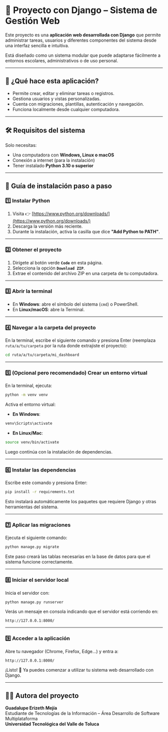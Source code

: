 # 📘 Proyecto con Django – Sistema de Gestión Web

Este proyecto es una **aplicación web desarrollada con Django** que permite administrar tareas, usuarios y diferentes componentes del sistema desde una interfaz sencilla e intuitiva.

Está diseñado como un sistema modular que puede adaptarse fácilmente a entornos escolares, administrativos o de uso personal.

---

## 🧩 ¿Qué hace esta aplicación?

- Permite crear, editar y eliminar tareas o registros.
- Gestiona usuarios y vistas personalizadas.
- Cuenta con migraciones, plantillas, autenticación y navegación.
- Funciona localmente desde cualquier computadora.

---

## 🛠 Requisitos del sistema

Solo necesitas:

- Una computadora con **Windows, Linux o macOS**
- Conexión a internet (para la instalación)
- Tener instalado **Python 3.10 o superior**

---

## 🧭 Guía de instalación paso a paso

### 1️⃣ Instalar Python

1. Visita 👉 [https://www.python.org/downloads/](https://www.python.org/downloads/)
2. Descarga la versión más reciente.
3. Durante la instalación, activa la casilla que dice **"Add Python to PATH"**.

---

### 2️⃣ Obtener el proyecto

1. Dirígete al botón verde **`Code`** en esta página.
2. Selecciona la opción **`Download ZIP`**.
3. Extrae el contenido del archivo ZIP en una carpeta de tu computadora.

---

### 3️⃣ Abrir la terminal

- En **Windows**: abre el símbolo del sistema (`cmd`) o PowerShell.
- En **Linux/macOS**: abre la Terminal.

---

### 4️⃣ Navegar a la carpeta del proyecto

En la terminal, escribe el siguiente comando y presiona Enter (reemplaza `ruta/a/tu/carpeta` por la ruta donde extrajiste el proyecto):

```bash
cd ruta/a/tu/carpeta/mi_dashboard
```

---

### 5️⃣ (Opcional pero recomendado) Crear un entorno virtual

En la terminal, ejecuta:

```bash
python -m venv venv
```

Activa el entorno virtual:

- **En Windows**:

```bash
venv\Scripts\activate
```

- **En Linux/Mac**:

```bash
source venv/bin/activate
```

Luego continúa con la instalación de dependencias.

---

### 6️⃣ Instalar las dependencias

Escribe este comando y presiona Enter:

```bash
pip install -r requirements.txt
```

Esto instalará automáticamente los paquetes que requiere Django y otras herramientas del sistema.

---

### 7️⃣ Aplicar las migraciones

Ejecuta el siguiente comando:

```bash
python manage.py migrate
```

Este paso creará las tablas necesarias en la base de datos para que el sistema funcione correctamente.

---

### 8️⃣ Iniciar el servidor local

Inicia el servidor con:

```bash
python manage.py runserver
```

Verás un mensaje en consola indicando que el servidor está corriendo en:

```
http://127.0.0.1:8000/
```

---

### 9️⃣ Acceder a la aplicación

Abre tu navegador (Chrome, Firefox, Edge...) y entra a:

```
http://127.0.0.1:8000/
```

¡Listo! 🎉 Ya puedes comenzar a utilizar tu sistema web desarrollado con Django.

---

## 🙋‍♀️ Autora del proyecto

**Guadalupe Erizeth Mejía**  
Estudiante de Tecnologías de la Información – Área Desarrollo de Software Multiplataforma  
**Universidad Tecnológica del Valle de Toluca**
